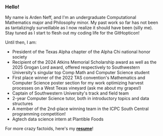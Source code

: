 ### Hello!

<!--
**ardenBarden/ardenBarden** is a ✨ _special_ ✨ repository because its `README.md` (this file) appears on your GitHub profile.
I hooked up wakatime... https://wakatime.com/plugins/status?onboarding=true

Maybe consider coding C++ projects in here and transfer them over HEHE
Look at readmes of people you like and copy stuffies hehe. 
Get "pro" for free for being a student methinks

Consider Github desktop so that you can send changes direct to computer. If I do that, then I can make changes in an IDE I like, like eclipse or vscode

Here are some ideas to get you started:

- 🔭 I’m currently working on ...
- 🌱 I’m currently learning ...
- 👯 I’m looking to collaborate on ...
- 🤔 I’m looking for help with ...
- 💬 Ask me about ...
- 📫 How to reach me: ...
- 😄 Pronouns: ...
- ⚡ Fun fact: ...
-->

My name is Arden Neff, and I'm an undergraduate Computational Mathematics major and Philosophy minor. My past work so far has not been as tantalizingly surveillable as I now realize it should have been (silly me). Stay tuned as I start to flesh out my coding life for the GitHopticon!

Until then, I am:

- President of the Texas Alpha chapter of the Alpha Chi national honor society
- Recipient of the 2024 Atkins Memorial Scholarship award as well as the 2025 Grogan Lord award, offered respectively to Southwestern University's singular top Comp Math and Computer Science student
- First place winner of the 2022 TAS convention's Mathematics and Computer Science poster section for my work optimizing harvest processes on a West Texas vineyard (ask me about my grapes!)
- Captain of Southwestern University's track and field team
- 2-year Computer Science tutor, both in introductory topics and data structures
- A member of the 2nd-place winning team in the ICPC South Central programming competition!
- Agtech data science intern at Plantible Foods

For more crazy factoids, here's my **[resume](https://github.com/ardenBarden/ardenBarden/blob/main/Neff_Resume_Data_Analytics.pdf)**!
